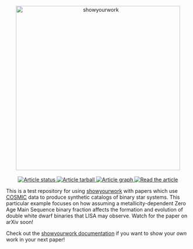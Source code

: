 <p align="center">
<a href="https://github.com/rodluger/showyourwork">
<img width = "450" src="https://raw.githubusercontent.com/rodluger/showyourwork/img/showyourwork.png" alt="showyourwork"/>
</a>
<br>
<br>
<a href="https://github.com/katiebreivik/Z-dependent-DWDs/actions/workflows/showyourwork.yml">
<img src="https://github.com/katiebreivik/Z-dependent-DWDs/actions/workflows/showyourwork.yml/badge.svg" alt="Article status"/>
</a>
<a href="https://github.com/katiebreivik/Z-dependent-DWDs/raw/main-pdf/arxiv.tar.gz">
<img src="https://img.shields.io/badge/article-tarball-blue.svg?style=flat" alt="Article tarball"/>
</a>
<a href="https://github.com/katiebreivik/Z-dependent-DWDs/raw/main-pdf/dag.pdf">
<img src="https://img.shields.io/badge/article-dag-blue.svg?style=flat" alt="Article graph"/>
</a>
<a href="https://github.com/katiebreivik/Z-dependent-DWDs/raw/main-pdf/ms.pdf">
<img src="https://img.shields.io/badge/article-pdf-blue.svg?style=flat" alt="Read the article"/>
</a>
</p>

This is a test repository for using [showyourwork](https://showyourwork.readthedocs.io) with papers which use [COSMIC](https://cosmic-popsynth.github.io/) data to produce synthetic catalogs of binary star systems. This particular example focuses on how assuming a metallicity-dependent Zero Age Main Sequence binary fraction affects the formation and evolution of double white dwarf binaries that LISA may observe. Watch for the paper on arXiv soon!

Check out the [showyourwork documentation](https://showyourwork.readthedocs.io) if you want to show your *own* work in your next paper!
